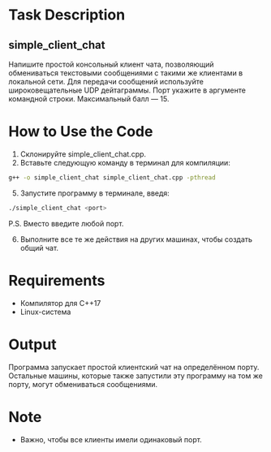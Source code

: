 # Task Description
## simple_client_chat
Напишите простой консольный клиент чата, позволяющий обмениваться текстовыми сообщениями с такими же клиентами в локальной сети. 
Для передачи сообщений используйте широковещательные UDP дейтаграммы. 
Порт укажите в аргументе командной строки.
Максимальный балл — 15.

# How to Use the Code
1. Склонируйте simple_client_chat.cpp.
2. Вставьте следующую команду в терминал для компиляции:
```bash
g++ -o simple_client_chat simple_client_chat.cpp -pthread
```
5. Запустите программу в терминале, введя:
```bash
./simple_client_chat <port>
```
P.S. Вместо <port> введите любой порт.

6. Выполните все те же действия на других машинах, чтобы создать общий чат.


# Requirements
- Компилятор для C++17
- Linux-система
  
# Output
Программа запускает простой клиентский чат на определённом порту. 
Остальные машины, которые также запустили эту программу на том же порту, могут обмениваться сообщениями.

# Note
- Важно, чтобы все клиенты имели одинаковый порт.
